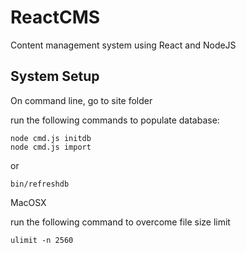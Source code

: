 ReactCMS
========
Content management system using React and NodeJS

System Setup
------------
On command line, go to site folder

run the following commands to populate database:

```
node cmd.js initdb
node cmd.js import
```

or
```
bin/refreshdb
```

MacOSX

run the following command to overcome file size limit
```
ulimit -n 2560
```
